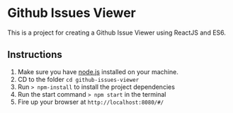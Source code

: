 # Github Issues Viewer
This is a project for creating a Github Issue Viewer using ReactJS and ES6.

## Instructions
1. Make sure you have [node.js](http://nodejs.org/) installed on your machine.
2. CD to the folder `cd github-issues-viewer`
3. Run `> npm-install` to install the project dependencies
4. Run the start command `> npm start` in the terminal
6. Fire up your browser at `http://localhost:8080/#/`